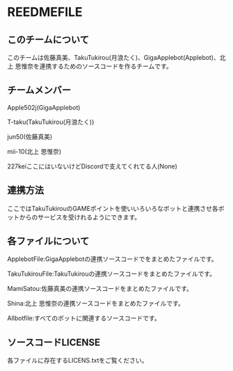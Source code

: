 # REEDMEFILE
## このチームについて

このチームは佐藤真美、TakuTukirou(月浪たく)、GigaApplebot(Applebot)、北上 思惟奈を連携するためのソースコードを作るチームです。
## チームメンバー

Apple502j(GigaApplebot)

T-taku(TakuTukirou(月浪たく))

jun50(佐藤真美)

mii-10(北上 思惟奈)

227keiここにはいないけどDiscordで支えてくれてる人(None)

## 連携方法

ここではTakuTukirouのGAMEポイントを使いいろいろなボットと連携させ各ボットからのサービスを受けれるようにできます。

## 各ファイルについて

ApplebotFile:GigaApplebotの連携ソースコードでをまとめたファイルです。

TakuTukirouFile:TakuTukirouの連携ソースコードをまとめたファイルです。

MamiSatou:佐藤真美の連携ソースコードをまとめたファイルです。

Shina:北上 思惟奈の連携ソースコードをまとめたファイルです。

Allbotfile:すべてのボットに関連するソースコードです。

## ソースコードLICENSE

各ファイルに存在するLICENS.txtをご覧ください。

